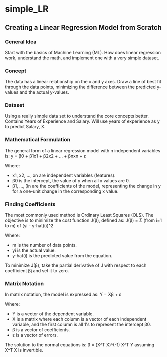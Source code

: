 # simple_LR
## Creating a Linear Regression Model from Scratch

### General Idea
Start with the basics of Machine Learning (ML). How does linear regression work, understand the math, and implement one with a very simple dataset.

### Concept
The data has a linear relationship on the x and y axes. Draw a line of best fit through the data points, minimizing the difference between the predicted y-values and the actual y-values.

### Dataset
Using a really simple data set to understand the core concepts better. Contains Years of Experience and Salary. Will use years of experience as y to predict Salary, X. 

### Mathematical Formulation
The general form of a linear regression model with n independent variables is:
y = β0 + β1x1 + β2x2 + … + βnxn + ε

Where:
- x1, x2, ..., xn are independent variables (features).
- β0 is the intercept, the value of y when all x values are 0.
- β1, ..., βn are the coefficients of the model, representing the change in y for a one-unit change in the corresponding x value.

### Finding Coefficients
The most commonly used method is Ordinary Least Squares (OLS). The objective is to minimize the cost function J(β), defined as:
J(β) = Σ (from i=1 to m) of (yi - y-hat(i))^2

Where:
- m is the number of data points.
- yi is the actual value.
- y-hat(i) is the predicted value from the equation.

To minimize J(β), take the partial derivative of J with respect to each coefficient βj and set it to zero.

### Matrix Notation
In matrix notation, the model is expressed as:
Y = Xβ + ε

Where:
- Y is a vector of the dependent variable.
- X is a matrix where each column is a vector of each independent variable, and the first column is all 1's to represent the intercept β0.
- β is a vector of coefficients.
- ε is a vector of errors.

The solution to the normal equations is:
β = (X^T X)^(-1) X^T Y
assuming X^T X is invertible.

